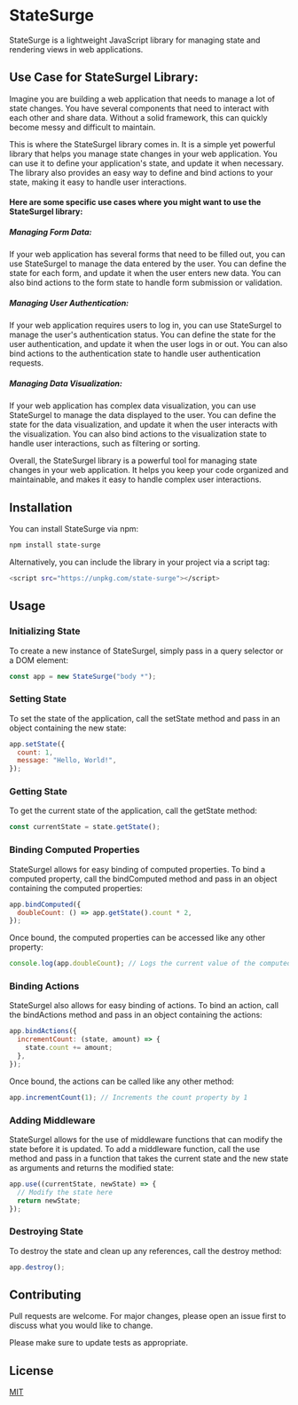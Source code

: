 # StateSurge

StateSurge is a lightweight JavaScript library for managing state and rendering views in web applications.

## Use Case for StateSurgel Library:

Imagine you are building a web application that needs to manage a lot of state changes. You have several components that need to interact with each other and share data. Without a solid framework, this can quickly become messy and difficult to maintain.

This is where the StateSurgel library comes in. It is a simple yet powerful library that helps you manage state changes in your web application. You can use it to define your application's state, and update it when necessary. The library also provides an easy way to define and bind actions to your state, making it easy to handle user interactions.

#### Here are some specific use cases where you might want to use the StateSurgel library:

##### Managing Form Data:

If your web application has several forms that need to be filled out, you can use StateSurgel to manage the data entered by the user. You can define the state for each form, and update it when the user enters new data. You can also bind actions to the form state to handle form submission or validation.

##### Managing User Authentication:

If your web application requires users to log in, you can use StateSurgel to manage the user's authentication status. You can define the state for the user authentication, and update it when the user logs in or out. You can also bind actions to the authentication state to handle user authentication requests.

##### Managing Data Visualization:

If your web application has complex data visualization, you can use StateSurgel to manage the data displayed to the user. You can define the state for the data visualization, and update it when the user interacts with the visualization. You can also bind actions to the visualization state to handle user interactions, such as filtering or sorting.

Overall, the StateSurgel library is a powerful tool for managing state changes in your web application. It helps you keep your code organized and maintainable, and makes it easy to handle complex user interactions.

## Installation

You can install StateSurge via npm:

```bash
npm install state-surge
```

Alternatively, you can include the library in your project via a script tag:

```bash
<script src="https://unpkg.com/state-surge"></script>
```

## Usage

### Initializing State

To create a new instance of StateSurgel, simply pass in a query selector or a DOM element:

```javascript
const app = new StateSurge("body *");
```

### Setting State

To set the state of the application, call the setState method and pass in an object containing the new state:

```javascript
app.setState({
  count: 1,
  message: "Hello, World!",
});
```

### Getting State

To get the current state of the application, call the getState method:

```javascript
const currentState = state.getState();
```

### Binding Computed Properties

StateSurgel allows for easy binding of computed properties. To bind a computed property, call the bindComputed method and pass in an object containing the computed properties:

```javascript
app.bindComputed({
  doubleCount: () => app.getState().count * 2,
});
```

Once bound, the computed properties can be accessed like any other property:

```javascript
console.log(app.doubleCount); // Logs the current value of the computed property
```

### Binding Actions

StateSurgel also allows for easy binding of actions. To bind an action, call the bindActions method and pass in an object containing the actions:

```javascript
app.bindActions({
  incrementCount: (state, amount) => {
    state.count += amount;
  },
});
```

Once bound, the actions can be called like any other method:

```javascript
app.incrementCount(1); // Increments the count property by 1
```

### Adding Middleware

StateSurgel allows for the use of middleware functions that can modify the state before it is updated. To add a middleware function, call the use method and pass in a function that takes the current state and the new state as arguments and returns the modified state:

```javascript
app.use((currentState, newState) => {
  // Modify the state here
  return newState;
});
```

### Destroying State

To destroy the state and clean up any references, call the destroy method:

```javascript
app.destroy();
```

## Contributing

Pull requests are welcome. For major changes, please open an issue first
to discuss what you would like to change.

Please make sure to update tests as appropriate.

## License

[MIT](https://choosealicense.com/licenses/mit/)
